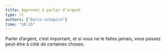 ```yaml
---
title: Apprenez à parler dʼargent
type: lt
authors: ["boris-schapira"]
time: "10:15"
---
```


Parler dʼargent, cʼest important, et si vous ne le faites jamais, vous passez peut-être à côté de certaines choses.
